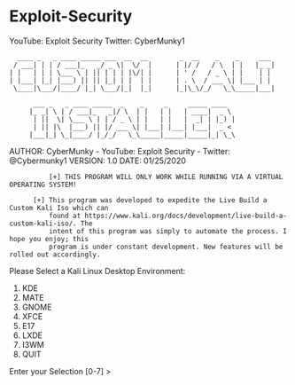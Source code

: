 # Exploit-Security
YouTube: Exploit Security
Twitter: CyberMunky1



      ____ _   _ ____ _____ ___  __  __        _  __    _    _     ___ 
     / ___| | | / ___|_   _/ _ \|  \/  |      | |/ /   / \  | |   |_ _|
    | |   | | | \___ \ | || | | | |\/| |      | ' /   / _ \ | |    | | 
    | |___| |_| |___) || || |_| | |  | |      | . \  / ___ \| |___ | | 
     \____|\___/|____/ |_| \___/|_|  |_|      |_|\_\/_/   \_\_____|___|
                                                                       
          ___ _   _ ____ _____  _    _     _     _____ ____            
         |_ _| \ | / ___|_   _|/ \  | |   | |   | ____|  _ \           
          | ||  \| \___ \ | | / _ \ | |   | |   |  _| | |_) |          
          | || |\  |___) || |/ ___ \| |___| |___| |___|  _ <           
         |___|_| \_|____/ |_/_/   \_\_____|_____|_____|_| \_\          
      




AUTHOR: CyberMunky - YouTube: Exploit Security - Twitter: @Cybermunky1
VERSION: 1.0
DATE: 01/25/2020

              [+] THIS PROGRAM WILL ONLY WORK WHILE RUNNING VIA A VIRTUAL OPERATING SYSTEM!

          [+] This program was developed to expedite the Live Build a Custom Kali Iso which can
       	      found at https://www.kali.org/docs/development/live-build-a-custom-kali-iso/. The
              intent of this program was simply to automate the process. I hope you enjoy; this 
              program is under constant development. New features will be rolled out accordingly.                 
        

Please Select a Kali Linux Desktop Environment:

1. KDE
2. MATE
3. GNOME
4. XFCE
5. E17
6. LXDE
7. I3WM
0. QUIT


Enter your Selection [0-7] > 
